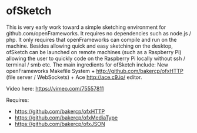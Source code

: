 ofSketch
========

This is very early work toward a simple sketching environment for github.com/openFrameworks. It requires no dependencies such as node.js / php. It only requires that openFrameworks can compile and run on the machine. Besides allowing quick and easy sketching on the desktop, ofSketch can be launched on remote machines (such as a Raspberry Pi) allowing the user to quickly code on the Raspberry Pi locally without ssh / terminal / smb etc. The main ingredients for ofSketch include:
New openFrameworks Makefile System + http://github.com/bakercp/ofxHTTP (file server / WebSockets) + Ace http://ace.c9.io/ editor.

Video here: https://vimeo.com/75557811

Requires:

- https://github.com/bakercp/ofxHTTP
- https://github.com/bakercp/ofxMediaType
- https://github.com/bakercp/ofxJSON
